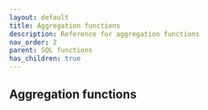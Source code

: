 ```yaml
---
layout: default
title: Aggregation functions
description: Reference for aggregation functions
nav_order: 2
parent: SQL functions
has_children: true
---
```


## Aggregation functions
